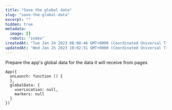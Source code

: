 ```yaml
---
title: "Save the global data"
slug: "save-the-global-data"
excerpt: ""
hidden: true
metadata: 
  image: []
  robots: "index"
createdAt: "Tue Jan 24 2023 08:08:46 GMT+0000 (Coordinated Universal Time)"
updatedAt: "Wed Jan 25 2023 10:02:51 GMT+0000 (Coordinated Universal Time)"
---
```

Prepare the app's global data for the data it will receive from pages

```Text app.js
App({
  onLaunch: function () {
  },
  globalData: {
    userLocation: null,
    markers: null
  }
})
```
